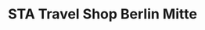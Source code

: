 ---
title: "STA Travel Shop Berlin Mitte"
url: /berlin/sta-travel-shop-berlin-mitte/
shop: Reisebüro
---